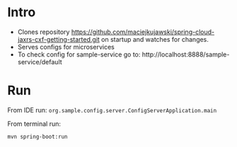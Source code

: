 # Intro

* Clones repository https://github.com/maciejkujawski/spring-cloud-jaxrs-cxf-getting-started.git on startup and watches for changes.
* Serves configs for microservices
* To check config for sample-service go to: http://localhost:8888/sample-service/default 

# Run

From IDE run: `org.sample.config.server.ConfigServerApplication.main`

From terminal run:

`mvn spring-boot:run`